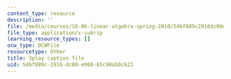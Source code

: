 ```yaml
---
content_type: resource
description: ''
file: /media/courses/18-06-linear-algebra-spring-2010/54bf889c2916dc00e06065c90a50c621_UCc9q_cAhho.srt
file_type: application/x-subrip
learning_resource_types: []
ocw_type: OCWFile
resourcetype: Other
title: 3play caption file
uid: 54bf889c-2916-dc00-e060-65c90a50c621
---
```

